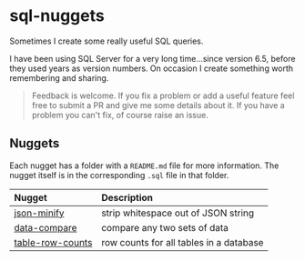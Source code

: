# sql-nuggets

Sometimes I create some really useful SQL queries.

I have been using SQL Server for a very long time...since version 6.5, before they used years as version numbers. On occasion I create something worth remembering and sharing.

>Feedback is welcome. If you fix a problem or add a useful feature feel free to submit a PR and give me some details about it. If you have a problem you can't fix, of course raise an issue.

## Nuggets

Each nugget has a folder with a `README.md` file for more information. The nugget itself is in the corresponding `.sql` file in that folder.

|Nugget|Description|
|:---|:---|
|[json-minify](json-minify)|strip whitespace out of JSON string|
|[data-compare](data-compare)|compare any two sets of data|
|[table-row-counts](table-row-counts)|row counts for all tables in a database|
